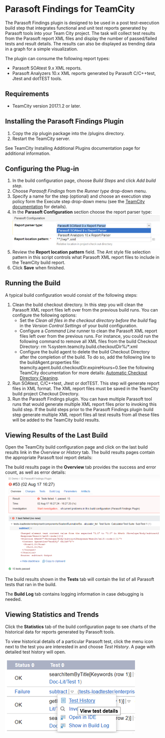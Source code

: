 # Parasoft Findings for TeamCity

The Parasoft Findings plugin is designed to be used in a post test-execution build step that integrates functional and unit test reports generated by Parasoft tools into your Team City project. The task will collect test results from the Parasoft report XML files and display the number of passed/failed tests and result details. The results can also be displayed as trending data in a graph for a simple visualization.

The plugin can consume the following report types:

* Parasoft SOAtest 9.x XML reports.
* Parasoft Analyzers 10.x XML reports generated by Parasoft C/C++test, Jtest and dotTEST tools.

## Requirements

* TeamCity version 2017.1.2 or later.

## Installing the Parasoft Findings Plugin
1. Copy the zip plugin package into the <TeamCity Data Directory>/plugins directory.
2. Restart the TeamCity server.

See TeamCity Installing Additional Plugins documentation page for additional information.

## Configuring the Plug-in

1. In the build configuration page, choose *Build Steps* and click *Add build step*. 
2. Choose *Parasoft Findings* from the *Runner type* drop-down menu.
3. Specify a name for the step (optional) and choose an execution step policy form the Execute step drop-down menu (see the [TeamCity documentation](https://confluence.jetbrains.com/display/TCD10/Configuring+Build+Steps) for details).
4. In the **Parasoft Configuration** section choose the report parser type:
![Select Parser Type](images/selectParserType.png)
5. Review the **Report location pattern** field. The Ant style file selection pattern in this script controls what Parasoft XML report files to include in the TeamCity build report.
6. Click **Save** when finished.
 
## Running the Build

A typical build configuration would consist of the following steps:
1. Clean the build checkout directory. In this step you will clean the Parasoft XML report files left over from the previous build runs. You can configure the following options:
    - Set the *Clean all files in the checkout directory before the build* flag in the *Version Control Settings* of your build configuration.
    - Configure a *Command Line* runner to clean the Parasoft XML report files left over from the previous runs. For instance, you could run the following command to remove all XML files from the build Checkout Directory: rm %system.teamcity.build.checkoutDir%/*.xml
    - Configure the build agent to delete the build Checkout Directory after the completion of the build. To do so, add the following line to the buildAgent.properties file: teamcity.agent.build.checkoutDir.expireHours=0.See the following TeamCity documentation for more details: [Automatic Checkout Directory Cleaning](https://confluence.jetbrains.com/display/TCD10/Build+Checkout+Directory#BuildCheckoutDirectory-AutomaticCheckoutDirectoryCleaning).
2. Run SOAtest, C/C++test, Jtest or dotTEST. This step will generate report files in XML format. The XML report files must be saved in the TeamCity build project Checkout Directory.
3. Run the Parasoft Findings plugin. You can have multiple Parasoft tool runs that would generate multiple XML report files prior to invoking this build step. If the build steps prior to the Parasoft Findings plugin build step generate multiple XML report files all test results from all these files will be added to the TeamCity build results.

## Viewing Results of the Last Build

Open the TeamCity build configuration page and click on the last build results link in the *Overview* or *History* tab. The build results pages contain the appropriate Parasoft tool report details:

The build results page in the **Overview** tab provides the success and error count, as well as error details:
![Report Details](images/reportDetails.png)

The build results shown in the **Tests** tab will contain the list of all Parasoft tests that ran in the build.

The **Build Log** tab contains logging information in case debugging is needed.


## Viewing Statistics and Trends

Click the **Statistics** tab of the build configuration page to see charts of the historical data for reports generated by Parasoft tools.

To view historical details of a particular Parasoft test, click the menu icon next to the test you are interested in and choose *Test History*. A page with detailed test history will open.

![View Test History](images/testHistory.png)
